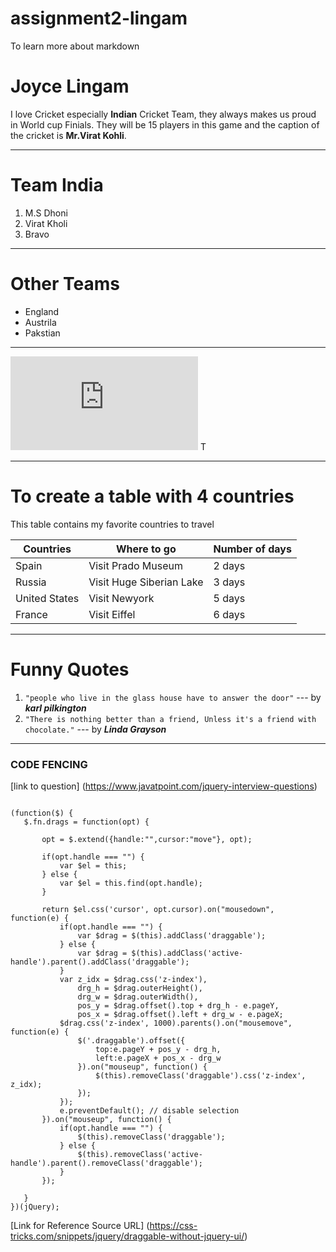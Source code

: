 # assignment2-lingam
To learn more about markdown

# Joyce Lingam
I love Cricket especially **Indian** Cricket Team, they always makes us proud in World cup Finials.
They will be 15 players in this game and the caption of the cricket is **Mr.Virat Kohli**.
____
# Team India 

1. M.S Dhoni
2. Virat Kholi 
3. Bravo
_____
# Other Teams

* England  
* Austrila 
* Pakstian 
_____

![click here to know about me](https://github.com/JoyceLingam/assignment2-lingam/blob/main/AboutMe.md) T

___
# To create a table with 4 countries

This table contains my favorite countries to travel

|**Countries**|**Where to go**|**Number of days**|
|-------------|----------------|----------------|
|Spain|Visit Prado Museum|2 days|
|Russia|Visit Huge Siberian Lake|3 days|
|United States|Visit Newyork|5 days|
|France|Visit Eiffel|6 days|

____
# Funny Quotes
1. `"people who live in the glass house have to answer the door"` --- by **_karl pilkington_**
2. `"There is nothing better than a friend, Unless it's a friend with chocolate."` --- by **_Linda Grayson_**

____
### CODE FENCING 
 
 [link to question] (https://www.javatpoint.com/jquery-interview-questions)
 
 ```

 (function($) {
    $.fn.drags = function(opt) {

        opt = $.extend({handle:"",cursor:"move"}, opt);

        if(opt.handle === "") {
            var $el = this;
        } else {
            var $el = this.find(opt.handle);
        }

        return $el.css('cursor', opt.cursor).on("mousedown", function(e) {
            if(opt.handle === "") {
                var $drag = $(this).addClass('draggable');
            } else {
                var $drag = $(this).addClass('active-handle').parent().addClass('draggable');
            }
            var z_idx = $drag.css('z-index'),
                drg_h = $drag.outerHeight(),
                drg_w = $drag.outerWidth(),
                pos_y = $drag.offset().top + drg_h - e.pageY,
                pos_x = $drag.offset().left + drg_w - e.pageX;
            $drag.css('z-index', 1000).parents().on("mousemove", function(e) {
                $('.draggable').offset({
                    top:e.pageY + pos_y - drg_h,
                    left:e.pageX + pos_x - drg_w
                }).on("mouseup", function() {
                    $(this).removeClass('draggable').css('z-index', z_idx);
                });
            });
            e.preventDefault(); // disable selection
        }).on("mouseup", function() {
            if(opt.handle === "") {
                $(this).removeClass('draggable');
            } else {
                $(this).removeClass('active-handle').parent().removeClass('draggable');
            }
        });

    }
})(jQuery);

```
[Link for Reference Source URL] (https://css-tricks.com/snippets/jquery/draggable-without-jquery-ui/)


